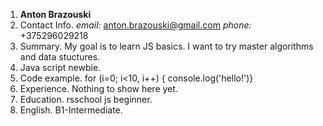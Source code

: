 1. **Anton Brazouski**
2. Contact Info. *email:* anton.brazouski@gmail.com  *phone:* +375296029218
3. Summary. My goal is to learn JS basics. I want to try master algorithms and data stuctures. 
4. Java script newbie.
5. Code example. for (i=0; i<10, i++) { console.log('hello!')}
6. Experience. Nothing to show here yet.
7. Education. rsschool js beginner.
8. English. B1-Intermediate. 
